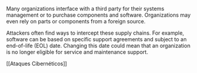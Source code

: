 Many organizations interface with a third party for their systems management or to purchase components and software. Organizations may even rely on parts or components from a foreign source.

Attackers often find ways to intercept these supply chains. For example, software can be based on specific support agreements and subject to an end-of-life (EOL) date. Changing this date could mean that an organization is no longer eligible for service and maintenance support.

[[Ataques Cibernéticos]]